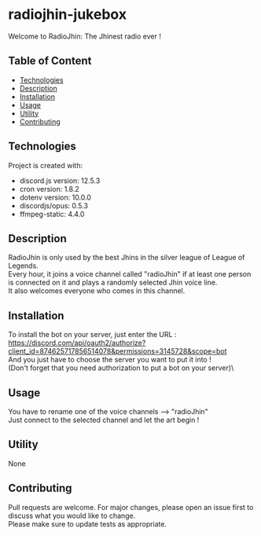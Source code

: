 # radiojhin-jukebox
Welcome to RadioJhin: The Jhinest radio ever !

## Table of Content

* [Technologies](#technologies)
* [Description](#description)
* [Installation](#installation)
* [Usage](#usage)
* [Utility](#utility)
* [Contributing](#contributing)

## Technologies

Project is created with:
* discord.js version: 12.5.3
* cron version: 1.8.2
* dotenv version: 10.0.0
* discordjs/opus: 0.5.3
* ffmpeg-static: 4.4.0

## Description

RadioJhin is only used by the best Jhins in the silver league of League of Legends.\
Every hour, it joins a voice channel called "radioJhin" if at least one person is connected on it and plays a randomly selected Jhin voice line.\
It also welcomes everyone who comes in this channel.

## Installation

To install the bot on your server, just enter the URL : https://discord.com/api/oauth2/authorize?client_id=874625717856514078&permissions=3145728&scope=bot  
And you just have to choose the server you want to put it into !\
(Don't forget that you need authorization to put a bot on your server)\

## Usage

You have to rename one of the voice channels --> "radioJhin"\
Just connect to the selected channel and let the art begin !

## Utility

None

## Contributing

Pull requests are welcome. For major changes, please open an issue first to discuss what you would like to change.\
Please make sure to update tests as appropriate.